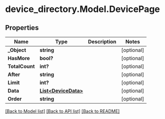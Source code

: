 # device_directory.Model.DevicePage
## Properties

Name | Type | Description | Notes
------------ | ------------- | ------------- | -------------
**_Object** | **string** |  | [optional] 
**HasMore** | **bool?** |  | [optional] 
**TotalCount** | **int?** |  | [optional] 
**After** | **string** |  | [optional] 
**Limit** | **int?** |  | [optional] 
**Data** | [**List&lt;DeviceData&gt;**](DeviceData.md) |  | [optional] 
**Order** | **string** |  | [optional] 

[[Back to Model list]](../README.md#documentation-for-models) [[Back to API list]](../README.md#documentation-for-api-endpoints) [[Back to README]](../README.md)

